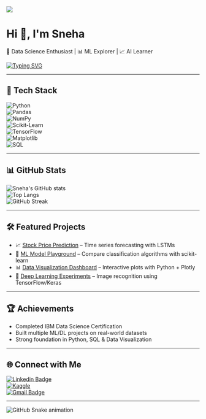 
<!--
**sneha24340175-crypto/sneha24340175-crypto** is a ✨ _special_ ✨ repository because its `README.md` (this file) appears on your GitHub profile.

Here are some ideas to get you started:

- 🔭 I’m currently working on ...
- 🌱 I’m currently learning ...
- 👯 I’m looking to collaborate on ...
- 🤔 I’m looking for help with ...
- 💬 Ask me about ...
- 📫 How to reach me: ...
- 😄 Pronouns: ...
- ⚡ Fun fact: ...
-->
<!-- Profile Banner -->
<img src="https://img.shields.io/badge/Data%20Science-Enthusiast-00BFFF?style=for-the-badge&logo=python&logoColor=white" />

# Hi 👋, I'm Sneha  
🔹 Data Science Enthusiast | 📊 ML Explorer | 📈 AI Learner  

[![Typing SVG](https://readme-typing-svg.herokuapp.com?font=Fira+Code&pause=1000&color=00BFFF&width=435&lines=Data+Science+Enthusiast;Machine+Learning+Explorer;AI+Learner;Lifelong+Student+of+Data)](https://git.io/typing-svg)

---

## 🚀 Tech Stack  
![Python](https://img.shields.io/badge/Python-000?style=for-the-badge&logo=python)  
![Pandas](https://img.shields.io/badge/Pandas-000?style=for-the-badge&logo=pandas)  
![NumPy](https://img.shields.io/badge/Numpy-000?style=for-the-badge&logo=numpy)  
![Scikit-Learn](https://img.shields.io/badge/ScikitLearn-000?style=for-the-badge&logo=scikit-learn)  
![TensorFlow](https://img.shields.io/badge/TensorFlow-000?style=for-the-badge&logo=tensorflow)  
![Matplotlib](https://img.shields.io/badge/Matplotlib-000?style=for-the-badge&logo=plotly)  
![SQL](https://img.shields.io/badge/SQL-000?style=for-the-badge&logo=mysql)  

---

## 📊 GitHub Stats  
![Sneha's GitHub stats](https://github-readme-stats.vercel.app/api?username=ravi-username&show_icons=true&theme=tokyonight)  
![Top Langs](https://github-readme-stats.vercel.app/api/top-langs/?username=ravi-username&layout=compact&theme=tokyonight)  
![GitHub Streak](https://streak-stats.demolab.com?user=ravi-username&theme=tokyonight&hide_border=true)

---

## 🛠️ Featured Projects  
- 📈 [Stock Price Prediction](#) – Time series forecasting with LSTMs  
- 🤖 [ML Model Playground](#) – Compare classification algorithms with scikit-learn  
- 📊 [Data Visualization Dashboard](#) – Interactive plots with Python + Plotly  
- 🧠 [Deep Learning Experiments](#) – Image recognition using TensorFlow/Keras  

---

## 🏆 Achievements  
- Completed IBM Data Science Certification  
- Built multiple ML/DL projects on real-world datasets  
- Strong foundation in Python, SQL & Data Visualization  

---

## 🌐 Connect with Me  
[![Linkedin Badge](https://img.shields.io/badge/-LinkedIn-blue?style=flat&logo=Linkedin)](www.linkedin.com/in/sneha-kumari-a54362310)  
[![Kaggle](https://img.shields.io/badge/Kaggle-20BEFF?style=flat&logo=kaggle&logoColor=white)](your-kaggle-link)  
[![Gmail Badge](https://img.shields.io/badge/-Email-c14438?style=flat&logo=Gmail)](mailto:your-email@gmail.com)  

---

<!-- Optional Snake Animation -->
![GitHub Snake animation](https://github.com/ravi-username/ravi-username/blob/output/github-contribution-grid-snake.svg)

